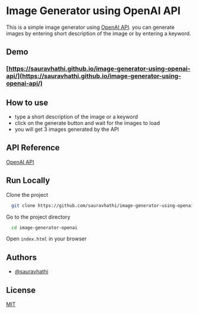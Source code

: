 # Image Generator using OpenAI API

This is a simple image generator using [OpenAI API](https://openai.com/api/). you can generate images by entering short description of the image or by entering a keyword.

## Demo

### [https://sauravhathi.github.io/image-generator-using-openai-api/](https://sauravhathi.github.io/image-generator-using-openai-api/)

## How to use

- type a short description of the image or a keyword
- click on the generate button and wait for the images to load
- you will get 3 images generated by the API

## API Reference

[OpenAI API](https://openai.com/api/)

## Run Locally

Clone the project

```bash
  git clone https://github.com/sauravhathi/image-generator-using-openai-api.git
```

Go to the project directory

```bash
  cd image-generator-openai
```

Open `index.html` in your browser

## Authors

- [@sauravhathi](https://www.github.com/sauravhathi)

## License

[MIT](https://choosealicense.com/licenses/mit/)